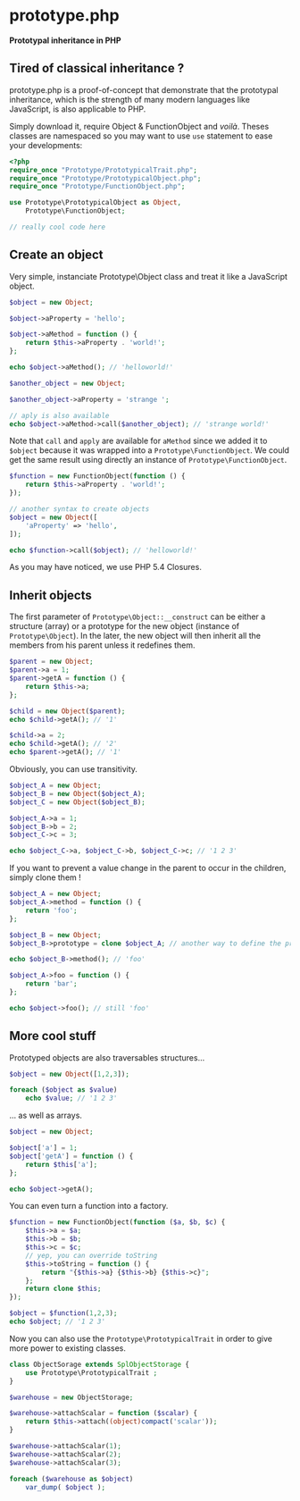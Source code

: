 # prototype.php

**Prototypal inheritance in PHP**

## Tired of classical inheritance ?

prototype.php is a proof-of-concept that demonstrate that the prototypal inheritance, which is the strength of many modern languages like JavaScript, is also applicable to PHP.

Simply download it, require Object & FunctionObject and _voilà_. Theses classes are namespaced so you may want to use `use` statement to ease your developments:

```PHP
<?php
require_once "Prototype/PrototypicalTrait.php";
require_once "Prototype/PrototypicalObject.php";
require_once "Prototype/FunctionObject.php";

use Prototype\PrototypicalObject as Object,
    Prototype\FunctionObject;

// really cool code here
```

## Create an object

Very simple, instanciate Prototype\Object class and treat it like a JavaScript object.

```PHP
$object = new Object;

$object->aProperty = 'hello';

$object->aMethod = function () {
    return $this->aProperty . 'world!';
};

echo $object->aMethod(); // 'helloworld!'

$another_object = new Object;

$another_object->aProperty = 'strange ';

// aply is also available
echo $object->aMethod->call($another_object); // 'strange world!'
```

Note that `call` and `apply` are available for `aMethod` since we added it to `$object` because it was wrapped into a `Prototype\FunctionObject`. We could get the same result using directly an instance of `Prototype\FunctionObject`.

```PHP
$function = new FunctionObject(function () {
    return $this->aProperty . 'world!';
});

// another syntax to create objects
$object = new Object([
    'aProperty' => 'hello',
]);

echo $function->call($object); // 'helloworld!'
```

As you may have noticed, we use PHP 5.4 Closures.

## Inherit objects

The first parameter of `Prototype\Object::__construct` can be either a structure (array) or a prototype for the new object (instance of `Prototype\Object`). In the later, the new object will then inherit all the members from his parent unless it redefines them.

```PHP
$parent = new Object;
$parent->a = 1;
$parent->getA = function () {
    return $this->a;
};

$child = new Object($parent);
echo $child->getA(); // '1'

$child->a = 2;
echo $child->getA(); // '2'
echo $parent->getA(); // '1'
```

Obviously, you can use transitivity.

```PHP
$object_A = new Object;
$object_B = new Object($object_A);
$object_C = new Object($object_B);

$object_A->a = 1;
$object_B->b = 2;
$object_C->c = 3;

echo $object_C->a, $object_C->b, $object_C->c; // '1 2 3'
```

If you want to prevent a value change in the parent to occur in the children, simply clone them !

```PHP
$object_A = new Object;
$object_A->method = function () {
    return 'foo';
};

$object_B = new Object;
$object_B->prototype = clone $object_A; // another way to define the prototype

echo $object_B->method(); // 'foo'

$object_A->foo = function () {
    return 'bar';
};

echo $object->foo(); // still 'foo'
```

## More cool stuff

Prototyped objects are also traversables structures...

```PHP
$object = new Object([1,2,3]);

foreach ($object as $value)
    echo $value; // '1 2 3'
```

... as well as arrays.

```PHP
$object = new Object;

$object['a'] = 1;
$object['getA'] = function () {
    return $this['a'];
};

echo $object->getA();
```

You can even turn a function into a factory.

```PHP
$function = new FunctionObject(function ($a, $b, $c) {
    $this->a = $a;
    $this->b = $b;
    $this->c = $c;
    // yep, you can override toString
    $this->toString = function () {
        return "{$this->a} {$this->b} {$this->c}";
    };
    return clone $this;
});

$object = $function(1,2,3);
echo $object; // '1 2 3'
```

Now you can also use the `Prototype\PrototypicalTrait` in order to give more power to existing classes.

```PHP
class ObjectSorage extends SplObjectStorage {
    use Prototype\PrototypicalTrait ;
}

$warehouse = new ObjectStorage;

$warehouse->attachScalar = function ($scalar) {
    return $this->attach((object)compact('scalar'));
}

$warehouse->attachScalar(1);
$warehouse->attachScalar(2);
$warehouse->attachScalar(3);

foreach ($warehouse as $object)
    var_dump( $object );
```
